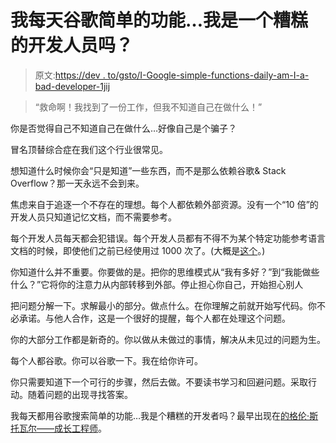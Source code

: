 # 我每天谷歌简单的功能…我是一个糟糕的开发人员吗？

> 原文:[https://dev . to/gsto/I-Google-simple-functions-daily-am-I-a-bad-developer-1jij](https://dev.to/gsto/i-google-simple-functions-daily-am-i-a-bad-developer-1jij)

> “救命啊！我找到了一份工作，但我不知道自己在做什么！”

你是否觉得自己不知道自己在做什么…好像自己是个骗子？

冒名顶替综合症在我们这个行业很常见。

想知道什么时候你会“只是知道”一些东西，而不是那么依赖谷歌& Stack Overflow？那一天永远不会到来。

焦虑来自于追逐一个不存在的理想。每个人都依赖外部资源。没有一个“10 倍”的开发人员只知道记忆文档，而不需要参考。

每个开发人员每天都会犯错误。每个开发人员都有不得不为某个特定功能参考语言文档的时候，即使他们之前已经使用过 1000 次了。(大概是[这个](http://php.net/manual/en/function.date.php)。)

你知道什么并不重要。你要做的是。把你的思维模式从“我有多好？”到“我能做些什么？”它将你的注意力从内部转移到外部。停止担心你自己，开始担心别人

把问题分解一下。求解最小的部分。做点什么。在你理解之前就开始写代码。你不必承诺。与他人合作，这是一个很好的提醒，每个人都在处理这个问题。

你的大部分工作都是新奇的。你以做从未做过的事情，解决从未见过的问题为生。

每个人都谷歌。你可以谷歌一下。我在给你许可。

你只需要知道下一个可行的步骤，然后去做。不要读书学习和回避问题。采取行动。随着问题的出现寻找答案。

我每天都用谷歌搜索简单的功能…我是个糟糕的开发者吗？最早出现在[的格伦·斯托瓦尔——成长工程师](https://glennstovall.com)。